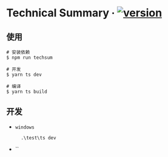 # Technical Summary ∙  [![version](https://img.shields.io/npm/v/techsum.svg)](https://www.npmjs.com/package/techsum)

## 使用
```shell
# 安装依赖
$ npm run techsum

# 开发
$ yarn ts dev

# 编译
$ yarn ts build
```

## 开发

- `windows`

  ```
	.\test\ts dev
	```

- ``